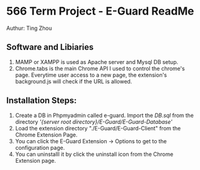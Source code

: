 # 566 Term Project - E-Guard ReadMe
Authur: Ting Zhou

## Software and Libiaries

1. MAMP or XAMPP is used as Apache server and Mysql DB setup.
2. Chrome.tabs is the main Chrome API I used to control the chrome's page. Everytime user access to a new page, the extension's background.js will check if the  URL is allowed.

## Installation Steps:

1. Create a DB in Phpmyadmin called e-guard. Import the *DB.sql* from the directory *'{server root directory}/E-Guard/E-Guard-Database'*
2. Load the extension directory "./E-Guard/E-Guard-Client" from the Chrome Extension Page.
3. You can click the E-Guard Extension -> Options to get to the configuration page.
4. You can uninstalll it by click the uninstall icon from the Chrome Extension page.

